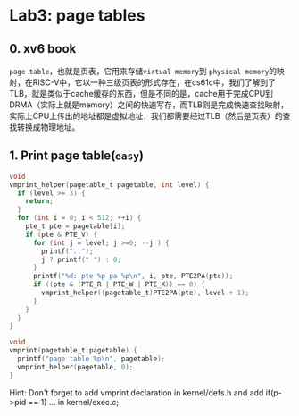 # Lab3: page tables

## 0. xv6 book

`page table`，也就是页表，它用来存储`virtual memory`到 `physical memory`的映射，在RISC-V中，它以一种三级页表的形式存在，在cs61c中，我们了解到了TLB，就是类似于cache缓存的东西，但是不同的是，cache用于完成CPU到DRMA（实际上就是memory）之间的快速写存，而TLB则是完成快速查找映射，实际上CPU上传出的地址都是虚拟地址，我们都需要经过TLB（然后是页表）的查找转换成物理地址。

## 1. Print page table(`easy`)
```c
void
vmprint_helper(pagetable_t pagetable, int level) {
  if (level >= 3) {
    return;
  }
  for (int i = 0; i < 512; ++i) {
    pte_t pte = pagetable[i];
    if (pte & PTE_V) {
      for (int j = level; j >=0; --j ) {
        printf("..");
        j ? printf(" ") : 0;
      }
      printf("%d: pte %p pa %p\n", i, pte, PTE2PA(pte));
      if ((pte & (PTE_R | PTE_W | PTE_X)) == 0) {
        vmprint_helper((pagetable_t)PTE2PA(pte), level + 1);
      }
    }
  }
}

void
vmprint(pagetable_t pagetable) {
  printf("page table %p\n", pagetable);
  vmprint_helper(pagetable, 0);
}
```

Hint: Don't forget to add vmprint declaration in kernel/defs.h and add if(p->pid == 1) ... in kernel/exec.c;

